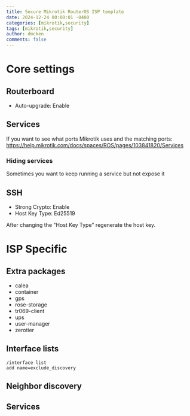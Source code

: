 ```yaml
---
title: Secure Mikrotik RouterOS ISP template
date: 2024-12-24 00:00:01 -0400
categories: [mikrotik,security]
tags: [mikrotik,security]
author: dmcken
comments: false
---
```


# Core settings

## Routerboard

* Auto-upgrade: Enable

## Services

If you want to see what ports Mikrotik uses and the matching ports:
https://help.mikrotik.com/docs/spaces/ROS/pages/103841820/Services

### Hiding services

Sometimes you want to keep running a service but not expose it

## SSH

* Strong Crypto: Enable
* Host Key Type: Ed25519

After changing the "Host Key Type" regenerate the host key.


# ISP Specific

## Extra packages

* calea
* container
* gps
* rose-storage
* tr069-client
* ups
* user-manager
* zerotier

## Interface lists

```
/interface list
add name=exclude_discovery
```

## Neighbor discovery

## Services